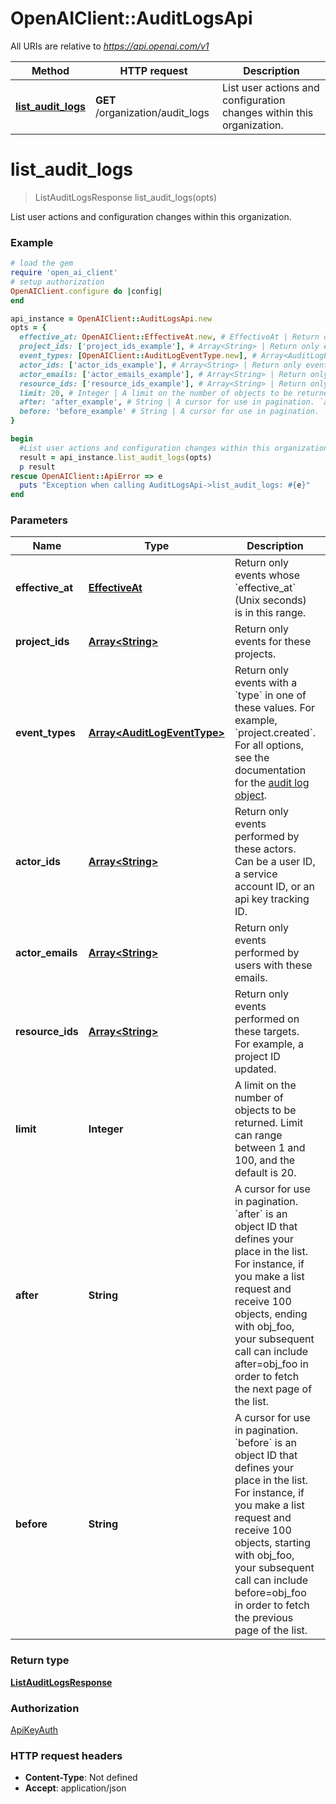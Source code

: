 # OpenAIClient::AuditLogsApi

All URIs are relative to *https://api.openai.com/v1*

Method | HTTP request | Description
------------- | ------------- | -------------
[**list_audit_logs**](AuditLogsApi.md#list_audit_logs) | **GET** /organization/audit_logs | List user actions and configuration changes within this organization.

# **list_audit_logs**
> ListAuditLogsResponse list_audit_logs(opts)

List user actions and configuration changes within this organization.

### Example
```ruby
# load the gem
require 'open_ai_client'
# setup authorization
OpenAIClient.configure do |config|
end

api_instance = OpenAIClient::AuditLogsApi.new
opts = { 
  effective_at: OpenAIClient::EffectiveAt.new, # EffectiveAt | Return only events whose `effective_at` (Unix seconds) is in this range.
  project_ids: ['project_ids_example'], # Array<String> | Return only events for these projects.
  event_types: [OpenAIClient::AuditLogEventType.new], # Array<AuditLogEventType> | Return only events with a `type` in one of these values. For example, `project.created`. For all options, see the documentation for the [audit log object](/docs/api-reference/audit-logs/object).
  actor_ids: ['actor_ids_example'], # Array<String> | Return only events performed by these actors. Can be a user ID, a service account ID, or an api key tracking ID.
  actor_emails: ['actor_emails_example'], # Array<String> | Return only events performed by users with these emails.
  resource_ids: ['resource_ids_example'], # Array<String> | Return only events performed on these targets. For example, a project ID updated.
  limit: 20, # Integer | A limit on the number of objects to be returned. Limit can range between 1 and 100, and the default is 20. 
  after: 'after_example', # String | A cursor for use in pagination. `after` is an object ID that defines your place in the list. For instance, if you make a list request and receive 100 objects, ending with obj_foo, your subsequent call can include after=obj_foo in order to fetch the next page of the list. 
  before: 'before_example' # String | A cursor for use in pagination. `before` is an object ID that defines your place in the list. For instance, if you make a list request and receive 100 objects, starting with obj_foo, your subsequent call can include before=obj_foo in order to fetch the previous page of the list. 
}

begin
  #List user actions and configuration changes within this organization.
  result = api_instance.list_audit_logs(opts)
  p result
rescue OpenAIClient::ApiError => e
  puts "Exception when calling AuditLogsApi->list_audit_logs: #{e}"
end
```

### Parameters

Name | Type | Description  | Notes
------------- | ------------- | ------------- | -------------
 **effective_at** | [**EffectiveAt**](.md)| Return only events whose &#x60;effective_at&#x60; (Unix seconds) is in this range. | [optional] 
 **project_ids** | [**Array&lt;String&gt;**](String.md)| Return only events for these projects. | [optional] 
 **event_types** | [**Array&lt;AuditLogEventType&gt;**](AuditLogEventType.md)| Return only events with a &#x60;type&#x60; in one of these values. For example, &#x60;project.created&#x60;. For all options, see the documentation for the [audit log object](/docs/api-reference/audit-logs/object). | [optional] 
 **actor_ids** | [**Array&lt;String&gt;**](String.md)| Return only events performed by these actors. Can be a user ID, a service account ID, or an api key tracking ID. | [optional] 
 **actor_emails** | [**Array&lt;String&gt;**](String.md)| Return only events performed by users with these emails. | [optional] 
 **resource_ids** | [**Array&lt;String&gt;**](String.md)| Return only events performed on these targets. For example, a project ID updated. | [optional] 
 **limit** | **Integer**| A limit on the number of objects to be returned. Limit can range between 1 and 100, and the default is 20.  | [optional] [default to 20]
 **after** | **String**| A cursor for use in pagination. &#x60;after&#x60; is an object ID that defines your place in the list. For instance, if you make a list request and receive 100 objects, ending with obj_foo, your subsequent call can include after&#x3D;obj_foo in order to fetch the next page of the list.  | [optional] 
 **before** | **String**| A cursor for use in pagination. &#x60;before&#x60; is an object ID that defines your place in the list. For instance, if you make a list request and receive 100 objects, starting with obj_foo, your subsequent call can include before&#x3D;obj_foo in order to fetch the previous page of the list.  | [optional] 

### Return type

[**ListAuditLogsResponse**](ListAuditLogsResponse.md)

### Authorization

[ApiKeyAuth](../README.md#ApiKeyAuth)

### HTTP request headers

 - **Content-Type**: Not defined
 - **Accept**: application/json




